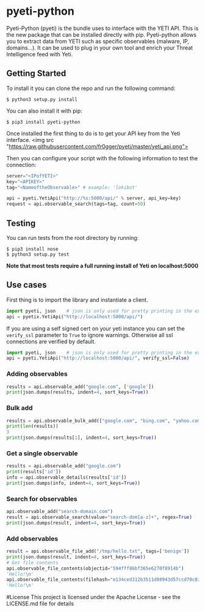 # pyeti-python
Pyeti-Python (pyeti) is the bundle uses to interface with the YETI API. This is the new package that can be installed directly with pip.
Pyeti-python allows you to extract data from YETI such as specific observables (malware, IP, domains...). It can be used to plug in your own tool and enrich your Threat Intelligence feed with Yeti.

## Getting Started
To install it you can clone the repo and run the following command:

```
$ python3 setup.py install
```

You can also install it with pip:
```
$ pip3 install pyeti-python
``` 

Once installed the first thing to do is to get your API key from the Yeti interface.
<img src "https://raw.githubusercontent.com/fr0gger/pyeti/master/yeti_api.png">

Then you can configure your script with the following information to test the connection:
```python
server="<IPofYETI>"
key="<APIKEY>"
tag="<NameoftheObservable>" # example: 'lokibot'

api = pyeti.YetiApi("http://%s:5000/api/" % server, api_key=key)
request = api.observable_search(tags=tag, count=50)
```

## Testing

You can run tests from the root directory by running:

    $ pip3 install nose
    $ python3 setup.py test
    
**Note that most tests require a full running install of Yeti on localhost:5000**

## Use cases

First thing is to import the library and instantiate a client.

```python
import pyeti, json    # json is only used for pretty printing in the examples below 
api = pyetix.YetiApi("http://localhost:5000/api/")
```

If you are using a self signed cert on your yeti instance you can set the `verify_ssl` parameter to `True` to ignore warnings.
Otherwise all ssl connections are verified by default.

```python
import pyeti, json    # json is only used for pretty printing in the examples below 
api = pyeti.YetiApi("http://localhost:5000/api/", verify_ssl=False)
```


### Adding observables

```python
results = api.observable_add("google.com", ['google'])
print(json.dumps(results, indent=4, sort_keys=True))
```
### Bulk add

```python
results = api.observable_bulk_add(["google.com", "bing.com", "yahoo.com"])
print(len(results))
3
print(json.dumps(results[1], indent=4, sort_keys=True))
```

### Get a single observable

```python
results = api.observable_add("google.com")
print(results['id'])
info = api.observable_details(results['id'])
print(json.dumps(info, indent=4, sort_keys=True))
```

### Search for observables

```python
api.observable_add("search-domain.com")
result = api.observable_search(value="search-dom[a-z]+", regex=True)
print(json.dumps(result, indent=4, sort_keys=True))
```

### Add observables
```python
result = api.observable_file_add("/tmp/hello.txt", tags=['benign'])
print(json.dumps(result, indent=4, sort_keys=True))
# Get file contents
api.observable_file_contents(objectid="594fff86bf365e6270f8914b")
'Hello!\n'
api.observable_file_contents(filehash="e134ced312b3511d88943d57ccd70c83") # you can also use any hash computed above
'Hello!\n'
```
#License
This project is licensed under the Apache License - see the LICENSE.md file for details
